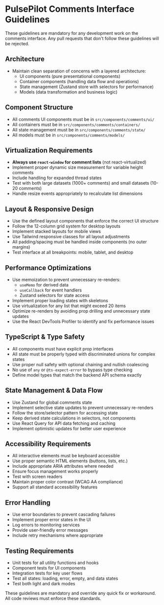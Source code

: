 # PulsePilot Comments Interface Guidelines

These guidelines are mandatory for any development work on the comments interface. Any pull requests that don't follow these guidelines will be rejected.

## Architecture

- Maintain clean separation of concerns with a layered architecture:
  - UI components (pure presentational components)
  - Container components (handling data flow and operations)
  - State management (Zustand store with selectors for performance)
  - Models (data transformation and business logic)

## Component Structure

- All comments UI components must be in `src/components/comments/ui/`
- All containers must be in `src/components/comments/containers/`
- All state management must be in `src/components/comments/state/`
- All models must be in `src/components/comments/models/`

## Virtualization Requirements

- **Always use `react-window` for comment lists** (not react-virtualized)
- Implement proper dynamic size measurement for variable height comments
- Include handling for expanded thread states
- Test with both large datasets (1000+ comments) and small datasets (10-20 comments)
- Handle resize events appropriately to recalculate list dimensions

## Layout & Responsive Design

- Use the defined layout components that enforce the correct UI structure
- Follow the 12-column grid system for desktop layouts
- Implement stacked layouts for mobile views
- Use Tailwind responsive classes for all layout adjustments
- All padding/spacing must be handled inside components (no outer margins)
- Test interface at all breakpoints: mobile, tablet, and desktop

## Performance Optimizations

- Use memoization to prevent unnecessary re-renders:
  - `useMemo` for derived data
  - `useCallback` for event handlers
  - Zustand selectors for state access
- Implement proper loading states with skeletons
- Use virtualization for any list that might exceed 20 items
- Optimize re-renders by avoiding prop drilling and unnecessary state updates
- Use the React DevTools Profiler to identify and fix performance issues

## TypeScript & Type Safety

- All components must have explicit prop interfaces
- All state must be properly typed with discriminated unions for complex states
- Use proper null safety with optional chaining and nullish coalescing
- No use of `any` or `@ts-expect-error` to bypass type checking
- Define model types that match the backend API schema exactly

## State Management & Data Flow

- Use Zustand for global comments state
- Implement selective state updates to prevent unnecessary re-renders
- Follow the store/selector pattern for accessing state
- Keep derived state calculations in selectors, not components
- Use React Query for API data fetching and caching
- Implement optimistic updates for better user experience

## Accessibility Requirements

- All interactive elements must be keyboard accessible
- Use proper semantic HTML elements (buttons, lists, etc.)
- Include appropriate ARIA attributes where needed
- Ensure focus management works properly
- Test with screen readers
- Maintain proper color contrast (WCAG AA compliance)
- Support all standard accessibility features

## Error Handling

- Use error boundaries to prevent cascading failures
- Implement proper error states in the UI
- Log errors to monitoring services
- Provide user-friendly error messages
- Include retry mechanisms where appropriate

## Testing Requirements

- Unit tests for all utility functions and hooks
- Component tests for UI components
- Integration tests for key user flows
- Test all states: loading, error, empty, and data states
- Test both light and dark modes

These guidelines are mandatory and override any quick fix or workaround. All code reviews must enforce these standards.
